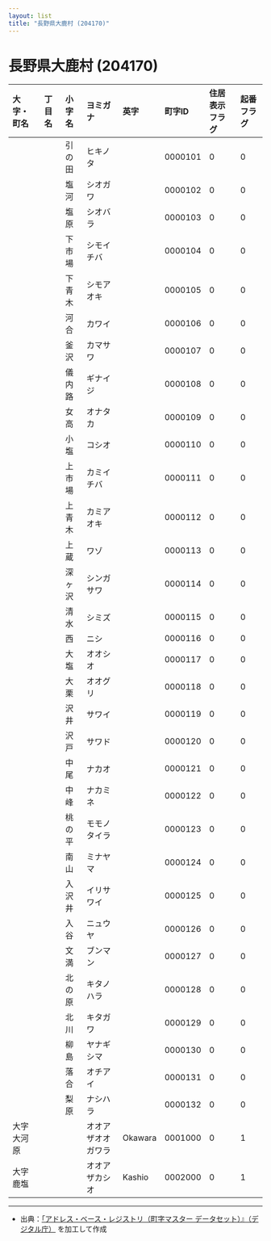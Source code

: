 ```yaml
---
layout: list
title: "長野県大鹿村 (204170)"
---
```


# 長野県大鹿村 (204170)

| 大字・町名 | 丁目名 | 小字名 | ヨミガナ | 英字 | 町字ID | 住居表示フラグ | 起番フラグ |
|:---|:---|:---|:---|:---|:---|:---|:---|
|  |  | 引の田 | ヒキノタ |  | 0000101 | 0 | 0 |
|  |  | 塩河 | シオガワ |  | 0000102 | 0 | 0 |
|  |  | 塩原 | シオバラ |  | 0000103 | 0 | 0 |
|  |  | 下市場 | シモイチバ |  | 0000104 | 0 | 0 |
|  |  | 下青木 | シモアオキ |  | 0000105 | 0 | 0 |
|  |  | 河合 | カワイ |  | 0000106 | 0 | 0 |
|  |  | 釜沢 | カマサワ |  | 0000107 | 0 | 0 |
|  |  | 儀内路 | ギナイジ |  | 0000108 | 0 | 0 |
|  |  | 女高 | オナタカ |  | 0000109 | 0 | 0 |
|  |  | 小塩 | コシオ |  | 0000110 | 0 | 0 |
|  |  | 上市場 | カミイチバ |  | 0000111 | 0 | 0 |
|  |  | 上青木 | カミアオキ |  | 0000112 | 0 | 0 |
|  |  | 上蔵 | ワゾ |  | 0000113 | 0 | 0 |
|  |  | 深ヶ沢 | シンガサワ |  | 0000114 | 0 | 0 |
|  |  | 清水 | シミズ |  | 0000115 | 0 | 0 |
|  |  | 西 | ニシ |  | 0000116 | 0 | 0 |
|  |  | 大塩 | オオシオ |  | 0000117 | 0 | 0 |
|  |  | 大栗 | オオグリ |  | 0000118 | 0 | 0 |
|  |  | 沢井 | サワイ |  | 0000119 | 0 | 0 |
|  |  | 沢戸 | サワド |  | 0000120 | 0 | 0 |
|  |  | 中尾 | ナカオ |  | 0000121 | 0 | 0 |
|  |  | 中峰 | ナカミネ |  | 0000122 | 0 | 0 |
|  |  | 桃の平 | モモノタイラ |  | 0000123 | 0 | 0 |
|  |  | 南山 | ミナヤマ |  | 0000124 | 0 | 0 |
|  |  | 入沢井 | イリサワイ |  | 0000125 | 0 | 0 |
|  |  | 入谷 | ニュウヤ |  | 0000126 | 0 | 0 |
|  |  | 文満 | ブンマン |  | 0000127 | 0 | 0 |
|  |  | 北の原 | キタノハラ |  | 0000128 | 0 | 0 |
|  |  | 北川 | キタガワ |  | 0000129 | 0 | 0 |
|  |  | 柳島 | ヤナギシマ |  | 0000130 | 0 | 0 |
|  |  | 落合 | オチアイ |  | 0000131 | 0 | 0 |
|  |  | 梨原 | ナシハラ |  | 0000132 | 0 | 0 |
| 大字大河原 |  |  | オオアザオオガワラ | Okawara | 0001000 | 0 | 1 |
| 大字鹿塩 |  |  | オオアザカシオ | Kashio | 0002000 | 0 | 1 |

---

- 出典：[「アドレス・ベース・レジストリ（町字マスター データセット）』（デジタル庁）](https://www.digital.go.jp/policies/base_registry_address/) を加工して作成